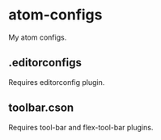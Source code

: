# atom-configs
My atom configs.

## .editorconfigs
Requires editorconfig plugin.

## toolbar.cson
Requires tool-bar and flex-tool-bar plugins.
